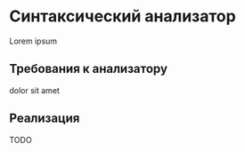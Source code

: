 # Синтаксический анализатор
Lorem ipsum

## Требования к анализатору
dolor sit amet

## Реализация
TODO